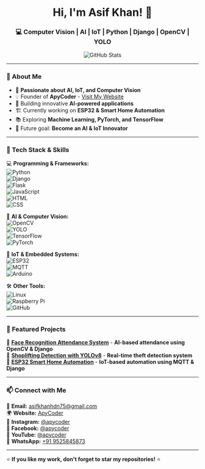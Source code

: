 <h1 align="center">Hi, I'm Asif Khan! 👋</h1>
<h3 align="center">💻 Computer Vision | AI | IoT | Python | Django | OpenCV | YOLO</h3>

<p align="center">
  <img src="https://github-readme-stats.vercel.app/api?username=asifkhan-hub&show_icons=true&theme=tokyonight" alt="GitHub Stats" />
</p>

---

### 🚀 About Me  
- 🎯 **Passionate about AI, IoT, and Computer Vision**  
- 💡 Founder of **ApyCoder** - [Visit My Website](https://apycoder.com)  
- 🔬 Building innovative **AI-powered applications**  
- 🏗️ Currently working on **ESP32 & Smart Home Automation**  
- 📚 Exploring **Machine Learning, PyTorch, and TensorFlow**  
- 🎯 Future goal: **Become an AI & IoT Innovator**  

---

### 🔧 Tech Stack & Skills  
💻 **Programming & Frameworks:**  
![Python](https://img.shields.io/badge/Python-3776AB?style=flat-square&logo=python&logoColor=white)  
![Django](https://img.shields.io/badge/Django-092E20?style=flat-square&logo=django&logoColor=white)  
![Flask](https://img.shields.io/badge/Flask-000000?style=flat-square&logo=flask&logoColor=white)  
![JavaScript](https://img.shields.io/badge/JavaScript-F7DF1E?style=flat-square&logo=javascript&logoColor=black)  
![HTML](https://img.shields.io/badge/HTML5-E34F26?style=flat-square&logo=html5&logoColor=white)  
![CSS](https://img.shields.io/badge/CSS3-1572B6?style=flat-square&logo=css3&logoColor=white)  

🤖 **AI & Computer Vision:**  
![OpenCV](https://img.shields.io/badge/OpenCV-5C3EE8?style=flat-square&logo=opencv&logoColor=white)  
![YOLO](https://img.shields.io/badge/YOLO-00FFFF?style=flat-square&logo=yolo&logoColor=black)  
![TensorFlow](https://img.shields.io/badge/TensorFlow-FF6F00?style=flat-square&logo=tensorflow&logoColor=white)  
![PyTorch](https://img.shields.io/badge/PyTorch-EE4C2C?style=flat-square&logo=pytorch&logoColor=white)  

🔌 **IoT & Embedded Systems:**  
![ESP32](https://img.shields.io/badge/ESP32-007ACC?style=flat-square&logo=esp32&logoColor=white)  
![MQTT](https://img.shields.io/badge/MQTT-660066?style=flat-square&logo=mqtt&logoColor=white)  
![Arduino](https://img.shields.io/badge/Arduino-00979D?style=flat-square&logo=arduino&logoColor=white)  

🛠️ **Other Tools:**  
![Linux](https://img.shields.io/badge/Linux-FCC624?style=flat-square&logo=linux&logoColor=black)  
![Raspberry Pi](https://img.shields.io/badge/Raspberry%20Pi-C51A4A?style=flat-square&logo=raspberrypi&logoColor=white)  
![GitHub](https://img.shields.io/badge/GitHub-181717?style=flat-square&logo=github&logoColor=white)  

---

### 📌 Featured Projects  
🔹 [**Face Recognition Attendance System**](https://github.com/asifkhan-hub/face-attendance) - **AI-based attendance using OpenCV & Django**  
🔹 [**Shoplifting Detection with YOLOv8**](https://github.com/asifkhan-hub/shoplifting-detection) - **Real-time theft detection system**  
🔹 [**ESP32 Smart Home Automation**](https://github.com/asifkhan-hub/smart-home-iot) - **IoT-based automation using MQTT & Django**  

---

### 📫 Connect with Me  
📩 **Email:** [asifkhanhdn75@gmail.com](mailto:asifkhanhdn75@gmail.com)  
🌍 **Website:** [ApyCoder](https://apycoder.com)  
📸 **Instagram:** [@apycoder](https://www.instagram.com/@_apycoder)  
📘 **Facebook:** [@apycoder](https://www.facebook.com/apycoder)  
🎥 **YouTube:** [@apycoder](https://www.youtube.com/@apycoder)  
📱 **WhatsApp:** [+91 9525845873](https://wa.me/919525845873)

---

⭐ **If you like my work, don't forget to star my repositories!** ⭐

